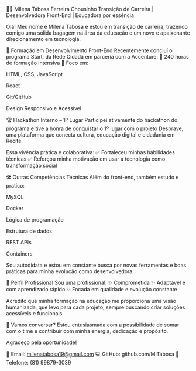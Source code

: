 👩‍💻 Milena Tabosa Ferreira Chousinho
Transição de Carreira | Desenvolvedora Front-End | Educadora por essência

Olá! Meu nome é Milena Tabosa e estou em transição de carreira, trazendo comigo uma sólida bagagem na área da educação e um novo e apaixonante direcionamento em tecnologia.

🚀 Formação em Desenvolvimento Front-End
Recentemente concluí o programa Start, da Rede Cidadã em parceria com a Accenture:
🔹 240 horas de formação intensiva
🔹 Foco em:

HTML, CSS, JavaScript

React

Git/GitHub

Design Responsivo e Acessível

🏆 Hackathon Interno – 1º Lugar
Participei ativamente do hackathon do programa e tive a honra de conquistar o 1º lugar com o projeto Desbrave, uma plataforma que conecta cultura, educação digital e cidadania em Recife.

Essa vivência prática e colaborativa:
✅ Fortaleceu minhas habilidades técnicas
✅ Reforçou minha motivação em usar a tecnologia como transformação social

🛠️ Outras Competências Técnicas
Além do front-end, também estudo e pratico:

MySQL

Docker

Lógica de programação

Estrutura de dados

REST APIs

Containers

Sou autodidata e estou em constante busca por novas ferramentas e boas práticas para minha evolução como desenvolvedora.

🌱 Perfil Profissional
Sou uma profissional:
✨ Comprometida
✨ Adaptável e com aprendizado rápido
✨ Focada em qualidade e evolução constante

Acredito que minha formação na educação me proporciona uma visão humanizada, que levo para cada projeto, sempre buscando criar soluções acessíveis e funcionais.

💬 Vamos conversar?
Estou entusiasmada com a possibilidade de somar com o time e contribuir com minha energia, dedicação e propósito.

Agradeço pela oportunidade!

📧 Email: milenatabosa19@gmail.com
💻 GitHub: github.com/MiTabosa
📱 Telefone: (81) 99879-3039
